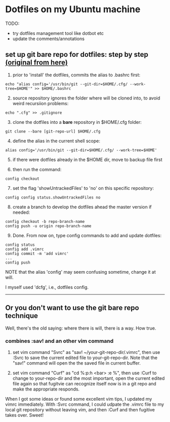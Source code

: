 # Dotfiles on my Ubuntu machine
TODO:
  - try dotfiles management tool like dotbot etc
  - update the comments/annotations

## set up git bare repo for dotfiles: step by step [(original from here)](https://www.atlassian.com/git/tutorials/dotfiles)
1. prior to 'install' the dotfiles, commits the alias to .bashrc first:
 ```shell
echo "alias config='/usr/bin/git --git-dir=$HOME/.cfg/ --work-tree=$HOME'" >> $HOME/.bashrc
```
2. source repository ignores the folder where will be cloned into, to avoid
   weird recursiion problems:
```shell
echo ".cfg" >> .gitignore
```
3. clone the dotfiles into a **bare** repository in \$HOME/.cfg folder:
```shell
git clone --bare [git-repo-url] $HOME/.cfg
```
4. define the alias in the current shell scope:
```shell
alias config='/usr/bin/git --git-dir=$HOME/.cfg/ --work-tree=$HOME'
```
5. if there were dotfiles already in the \$HOME dir, move to backup file first

6. then run the command:
```shell
config checkout
```
7. set the flag 'showUntrackedFiles' to 'no' on this specific repository:
```shell
config config status.showUntrackedFiles no
```
8. create a branch to develop the dotfiles ahead the master version if needed:
```shell
config checkout -b repo-branch-name
config push -u origin repo-branch-name
```
9. Done. From now on, type config commands to add and update dotfiles:
```shell
config status
config add .vimrc
config commit -m 'add vimrc'
...
config push
```
NOTE that the alias 'config' may seem confusing sometime, change it at will.

I myself used 'dcfg', i.e., dotfiles config.

***

## Or you don't want to use the git bare repo technique
Well, there's the old saying: where there is will, there is a way. How true. 

### combines :sav! and an other vim command

1. set vim command "Svrc" as "sav! ~/your-git-repo-dir/.vimrc", then use :Svrc
   to save the current edited file to your-git-repo-dir. Note that the "sav!"
   command will open the the saved file in current buffer.

2. set vim command "Curf" as "cd %:p:h \<bar\> :e %", then use :Curf to change
   to your-repo-dir and the most important, open the current edited file again
   so that fugitvie can recognize itself now is in a git repo and make the
   appropriate responds.

When I got some ideas or found some excellent vim tips, I updated my vimrc
immediately. With :Svrc command, I could udpate the .vimrc file to my local git
repository without leaving vim, and then :Curf and then fugitive takes over.
Sweet!

